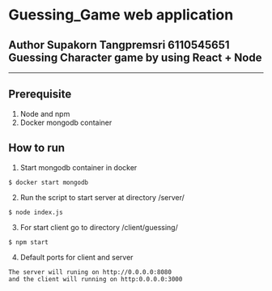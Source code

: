 # Guessing_Game web application
Author Supakorn Tangpremsri  6110545651
Guessing Character game by using React + Node
---
---
## Prerequisite
1. Node and npm
2. Docker mongodb container

## How to run
1. Start mongodb container in docker
```
$ docker start mongodb 
```
2. Run the script to start server at directory /server/
```
$ node index.js 
```
3. For start client go to directory /client/guessing/
```
$ npm start
```
4. Default ports for client and server
```
The server will runing on http://0.0.0.0:8080
and the client will running on http:0.0.0.0:3000
```

